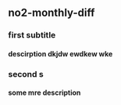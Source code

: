 ## no2-monthly-diff
### first subtitle
#### descirption dkjdw ewdkew wke

### second s
#### some mre description